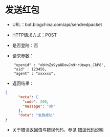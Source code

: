 # 发送红包

- URL：bot.blogchina.com/api/sendredpacket

- HTTP请求方式：POST

- 是否登陆：否

- 请求参数：

```
    "openid" : "obHnZs9ya8DowJn9rrUewps_CkP8",
    "aid" : 123456,
    "agent" : "xxxxxx",
```

 

- 返回结果：

```json
{
      "meta": {
        "code": 200,
        "message": "ok"
      },
      "data": "发放成功"
}

```

- 关于错误返回值与错误代码，参见 [错误代码说明](../README.md)